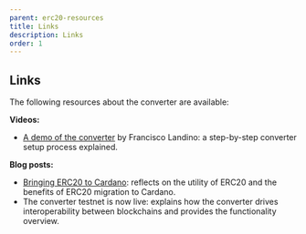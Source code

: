 ```yaml
---
parent: erc20-resources
title: Links
description: Links
order: 1
---
```


## Links

The following resources about the converter are available:

**Videos:**

 -   [A demo of the converter](https://youtu.be/auniCpjOop0) by Francisco Landino: a step-by-step converter setup process explained.

**Blog posts:**

 - [Bringing ERC20 to Cardano](https://iohk.io/en/blog/posts/2021/05/17/bringing-erc20-to-cardano/): reflects on the utility of ERC20 and the benefits of ERC20 migration to Cardano.
 - The converter testnet is now live: explains how the converter drives interoperability between blockchains and provides the functionality overview.
